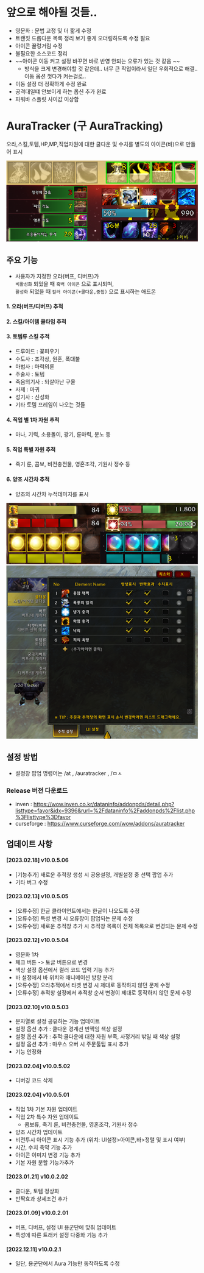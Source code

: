 # 앞으로 해야될 것들..
* 영문화 : 문법 교정 및 더 짧게 수정
* 트랜짓 드롭다운 목록 정리 보기 좋게 오더링하도록 수정 필요
* 아이콘 꿀렁거림 수정
* 불필요한 소스코드 정리
* ~~아이콘 이동 켜고 설정 바꾸면 바로 반영 안되는 오류가 있는 것 같음 ~~
  * 방식을 크게 변경해야할 것 같은데.. 너무 큰 작업이라서 일단 우회적으로 해결.. 이동 옵션 껏다가 켜는걸로..
* 이동 설정 더 정확하게 수정 완료
* 공격대일떄 안보이게 하는 옵션 추가 완료
* 파워바 스플릿 사이값 이상함

# AuraTracker (구 AuraTracking)
오라,스킬,토템,HP,MP,직업자원에 대한 쿨다운 및 수치를 별도의 아이콘(바)으로 만들어 표시

![애드온 적용 모습](git_images/preview.png)


## 주요 기능
- 사용자가 지정한 오라(버프, 디버프)가 </br>`비활성화` 되었을 때 `흑백 아이콘` 으로 표시되며, </br> `활성화` 되었을 때 `컬러 아이콘(+쿨다운,중첩)` 으로 표시하는 애드온

#### 1. 오라(버프/디버프) 추적

#### 2. 스킬/아이템 쿨타임 추적

#### 3. 토템류 스킬 추적 
- 드루이드 : 꽃피우기
- 수도사 : 조각상, 원혼, 폭대불
- 마법사 : 마력의룬
- 주술사 : 토템
- 죽음의기사 : 되살아난 구울
- 사제 : 마귀
- 성기사 : 신성화
- 기타 토템 프레임이 나오는 것들

#### 4. 직업 별 1차 자원 추적 
- 마나, 기력, 소용돌이, 광기, 룬마력, 분노 등

#### 5. 직업 특별 자원 추적
- 죽기 룬, 콤보, 비전충전물, 영혼조각, 기원사 정수 등

#### 6. 양조 시간차 추적 
- 양조의 시간차 누적데미지를 표시

![애드온 적용 모습](git_images/power.png)
![UI 적용 모습](git_images/ui.png)

## 설정 방법
- 설정창 팝업 명령어는 /at , /auratracker , /ㅁㅅ

### Release 버전 다운로드
- inven : https://wow.inven.co.kr/dataninfo/addonpds/detail.php?listtype=favor&idx=9396&rurl=%2Fdataninfo%2Faddonpds%2Flist.php%3Flisttype%3Dfavor
- curseforge : https://www.curseforge.com/wow/addons/auratracker


## 업데이트 사항

#### [2023.02.18] v10.0.5.06
- [기능추가] 새로운 추적창 생성 시 공용설정, 개별설정 중 선택 팝업 추가
- 기타 버그 수정

#### [2023.02.13] v10.0.5.05
- [오류수정] 한글 클라이언트에서는 한글이 나오도록 수정
- [오류수정] 특성 변경 시 오류창이 팝업되는 문제 수정
- [오류수정] 새로운 추적창 추가 시 추적창 목록이 전체 목록으로 변경되는 문제 수정

#### [2023.02.12] v10.0.5.04
- 영문화 1차
- 체크 버튼 -> 토글 버튼으로 변경
- 색상 설정 옵션에서 컬러 코드 입력 기능 추가
- 바 설정에서 바 위치와 애니메이션 방향 분리
- [오류수정] 오라추적에서 타겟 변경 시 제대로 동작하지 않던 문제 수정
- [오류수정] 추적창 설정에서 추적창 순서 변경이 제대로 동작하지 않던 문제 수정

#### [2023.02.10] v10.0.5.03
- 문자열로 설정 공유하는 기능 업데이트
- 설정 옵션 추가 : 쿨다운 경계선 반짝임 색상 설정
- 설정 옵션 추가 : 추적:쿨다운에 대한 자원 부족, 사정거리 밖일 때 색상 설정
- 설정 옵션 추가 : 마우스 오버 시 주문툴팁 표시 추가
- 기능 안정화

#### [2023.02.04] v10.0.5.02
- 디버깅 코드 삭제

#### [2023.02.04] v10.0.5.01
- 직업 1차 기본 자원 업데이트
- 직업 2차 특수 자원 업데이트
  -  콤보류, 죽기 룬, 비전충전몰, 영혼조각, 기원사 정수 
- 양조 시간차 업데이트
- 비전투시 아이콘 표시 기능 추가 (위치: UI설정>아이콘,바>정렬 및 표시 여부)
- 시간, 수치 축약 기능 추가
- 아이콘 이미지 변경 기능 추가
- 기본 자원 분할 기능가추가

#### [2023.01.21] v10.0.2.02
- 쿨다운, 토템 정상화
- 반짝효과 상세조건 추가

#### [2023.01.09] v10.0.2.01
- 버프, 디버프, 설정 UI 용군단에 맞춰 업데이트
- 특성에 따른 트래커 설정 다중화 기능 추가

#### [2022.12.11] v10.0.2.1
- 일단, 용군단에서 Aura 기능만 동작하도록 수정
